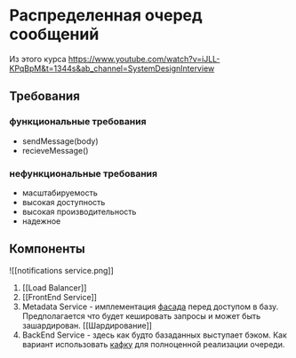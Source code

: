 # Распределенная очеред сообщений
Из этого курса https://www.youtube.com/watch?v=iJLL-KPqBpM&t=1344s&ab_channel=SystemDesignInterview

## Требования
### функциональные требования
 - sendMessage(body)
 - recieveMessage()

### нефункциональные требования
 - масштабируемость
 - высокая доступность
 - высокая производительность
 - надежное

## Компоненты
![[notifications service.png]]
1. [[Load Balancer]]
2. [[FrontEnd Service]]
3.  Metadata Service - имплементация [фасада](Ambassador.md) перед доступом в базу. Предполагается что будет кешировать запросы и может быть зашардирован. [[Шардирование]]
4.  BackEnd Service - здесь как будто базаданных выступает бэком. Как вариант использовать [кафку](очереди#Kafka) для полноценной реализации очереди.
